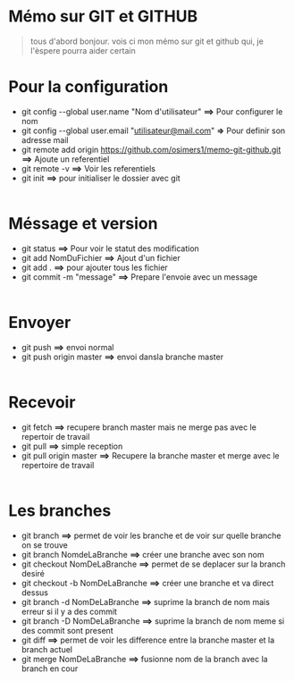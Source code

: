 Mémo sur GIT et GITHUB
======================
>tous d'abord bonjour.  vois ci mon mémo sur git et github qui, je l'èspere pourra aider certain <br/>

Pour la configuration
=====================

* git config --global user.name "Nom d'utilisateur" **==>** Pour configurer le nom <br/>
* git config --global user.email "utilisateur@mail.com" **=>** Pour definir son adresse mail <br/>
* git remote add origin https://github.com/osimers1/memo-git-github.git **==>** Ajoute un referentiel <br/>
* git remote -v **==>** Voir les referentiels <br/>
* git init **==>** pour initialiser le dossier avec git <br/><br/>

Méssage et version
==================

* git status **==>** Pour voir le statut des modification<br/>
* git add NomDuFichier **==>** Ajout d'un fichier <br/>
* git add . **==>** pour ajouter tous les fichier <br/>
* git commit -m "message" **==>** Prepare l'envoie avec un message<br/><br/>

Envoyer
======

* git push **==>** envoi normal <br/>
* git push origin master **==>** envoi dansla branche master <br/><br/>

Recevoir
========

* git fetch **==>** recupere branch master mais ne merge pas avec le repertoir de travail<br/>
* git pull <remote> <branch> **==>** simple reception<br/>
* git pull origin master **==>** Recupere la branche master et merge avec le repertoire de travail<br/><br/>

Les branches
============

* git branch **==>** permet de voir les branche et de voir sur quelle branche on se trouve
* git branch NomdeLaBranche **==>** créer une branche avec son nom
* git checkout NomDeLaBranche **==>** permet de se deplacer sur la  branch desiré
* git checkout -b NomDeLaBranche **==>** créer une branche et va direct dessus
* git branch -d NomDeLaBranche **==>** suprime la branch de nom mais erreur si il y a des commit
* git branch -D NomDeLaBranche **==>** suprime la branch de nom meme si des commit sont present
* git diff **==>** permet de voir les difference entre la branche master et la branch actuel
* git merge NomDeLaBranche **==>** fusionne nom de la branch avec la branch en cour
